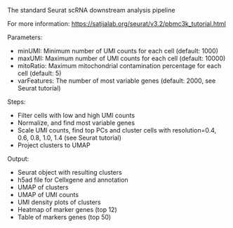 The standard Seurat scRNA downstream analysis pipeline  

For more information: 
https://satijalab.org/seurat/v3.2/pbmc3k_tutorial.html

Parameters:
- minUMI: Minimum number of UMI counts for each cell (default: 1000)
- maxUMI: Maximum number of UMI counts for each cell (default: 10000)
- mitoRatio: Maximum mitochondrial contamination percentage for each cell (default: 5)
- varFeatures: The number of most variable genes (default: 2000, see Seurat tutorial)

Steps: 
- Filter cells with low and high UMI counts
- Normalize, and find most variable genes
- Scale UMI counts, find top PCs and cluster cells with resolution=0.4, 0.6, 0.8, 1.0, 1.4 (see Seurat tutorial)
- Project clusters to UMAP

Output: 
- Seurat object with resulting clusters
- h5ad file for Cellxgene and annotation
- UMAP of clusters
- UMAP of UMI counts
- UMI density plots of clusters
- Heatmap of marker genes (top 12)
- Table of markers genes (top 50)